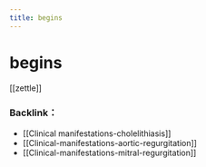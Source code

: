 ```yaml
---
title: begins
---
```

# begins

[[zettle]]

### Backlink：

- [[Clinical manifestations-cholelithiasis]]
- [[Clinical-manifestations-aortic-regurgitation]]
- [[Clinical-manifestations-mitral-regurgitation]]
